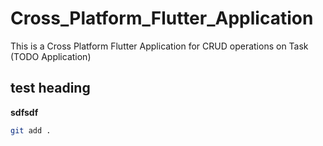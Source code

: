 # Cross_Platform_Flutter_Application
This is a Cross Platform Flutter Application for CRUD operations on Task (TODO Application)

## test heading
**sdfsdf**

```bash
git add .
```
